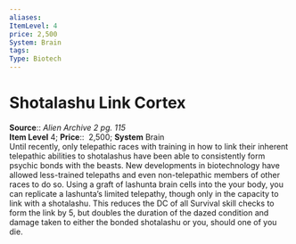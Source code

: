 ```yaml
---
aliases: 
ItemLevel: 4
price: 2,500
System: Brain
tags: 
Type: Biotech
---
```


# Shotalashu Link Cortex

**Source**:: _Alien Archive 2 pg. 115_  
**Item Level** 4;
**Price**::  2,500; **System** Brain  
Until recently, only telepathic races with training in how to link their inherent telepathic abilities to shotalashus have been able to consistently form psychic bonds with the beasts. New developments in biotechnology have allowed less-trained telepaths and even non-telepathic members of other races to do so. Using a graft of lashunta brain cells into the your body, you can replicate a lashunta’s limited telepathy, though only in the capacity to link with a shotalashu. This reduces the DC of all Survival skill checks to form the link by 5, but doubles the duration of the dazed condition and damage taken to either the bonded shotalashu or you, should one of you die.

